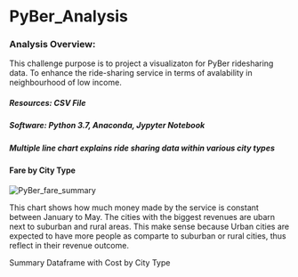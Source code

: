 # PyBer_Analysis

### Analysis Overview:
This challenge purpose is to project a visualizaton for PyBer ridesharing data. To enhance the ride-sharing service in terms of avalability in neighbourhood of low income. 

##### Resources: CSV File 

##### Software: Python 3.7, Anaconda, Jypyter Notebook 

##### Multiple line chart explains ride sharing data within various city types

#### Fare by City Type 

![PyBer_fare_summary](https://user-images.githubusercontent.com/106555873/177556519-e76936bb-faf3-4981-9ba2-03ae9049481a.png)

This chart shows how much money made by the service is constant between January to May. The cities with the biggest revenues are ubarn next to suburban and rural areas. This make sense because Urban cities are expected to have more people as comparte to suburban or rural cities, thus reflect in their revenue outcome. 

Summary Dataframe with Cost by City Type 
